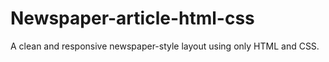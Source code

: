 # Newspaper-article-html-css
A clean and responsive newspaper-style layout using only HTML and CSS.
